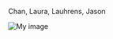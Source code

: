 Chan, Laura, Lauhrens, Jason

![My image](http://giphy.com/gifs/american-horror-story-ahs-excited-OfkGZ5H2H3f8Y)
